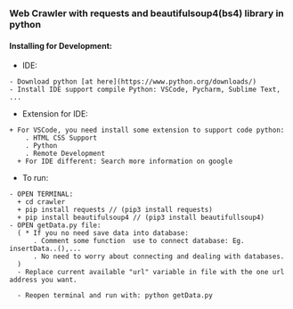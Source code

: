 
### Web Crawler with requests and beautifulsoup4(bs4) library in python ###

#### Installing for Development: ####
* IDE: 
```
- Download python [at here](https://www.python.org/downloads/)
- Install IDE support compile Python: VSCode, Pycharm, Sublime Text, ...
```
* Extension for IDE:
```
+ For VSCode, you need install some extension to support code python:
    . HTML CSS Support
    . Python
    . Remote Development
  + For IDE different: Search more information on google
```
* To run:
```
- OPEN TERMINAL:
  + cd crawler
  + pip install requests // (pip3 install requests)
  + pip install beautifulsoup4 // (pip3 install beautifullsoup4) 
- OPEN getData.py file:
  ( * If you no need save data into database:
      . Comment some function  use to connect database: Eg. insertData..(),...
      . No need to worry about connecting and dealing with databases.
  )
  - Replace current available "url" variable in file with the one url address you want.

  - Reopen terminal and run with: python getData.py
```
